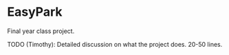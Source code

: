 # EasyPark
Final year class project. 

TODO (Timothy):
Detailed discussion on what the project does. 20-50 lines. 
